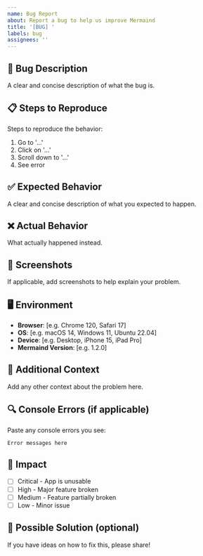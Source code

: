 ```yaml
---
name: Bug Report
about: Report a bug to help us improve Mermaind
title: '[BUG] '
labels: bug
assignees: ''
---
```


## 🐛 **Bug Description**
A clear and concise description of what the bug is.

## 📋 **Steps to Reproduce**
Steps to reproduce the behavior:
1. Go to '...'
2. Click on '...'
3. Scroll down to '...'
4. See error

## ✅ **Expected Behavior**
A clear and concise description of what you expected to happen.

## ❌ **Actual Behavior**
What actually happened instead.

## 📸 **Screenshots**
If applicable, add screenshots to help explain your problem.

## 🖥️ **Environment**
- **Browser**: [e.g. Chrome 120, Safari 17]
- **OS**: [e.g. macOS 14, Windows 11, Ubuntu 22.04]
- **Device**: [e.g. Desktop, iPhone 15, iPad Pro]
- **Mermaind Version**: [e.g. 1.2.0]

## 📝 **Additional Context**
Add any other context about the problem here.

## 🔍 **Console Errors** (if applicable)
Paste any console errors you see:
```
Error messages here
```

## 🎯 **Impact**
- [ ] Critical - App is unusable
- [ ] High - Major feature broken
- [ ] Medium - Feature partially broken
- [ ] Low - Minor issue

## 🤔 **Possible Solution** (optional)
If you have ideas on how to fix this, please share!
